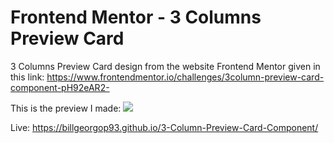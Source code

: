 # Frontend Mentor - 3 Columns Preview Card

3 Columns Preview Card design from the website Frontend Mentor given in this link:
https://www.frontendmentor.io/challenges/3column-preview-card-component-pH92eAR2-

This is the preview I made:
![](FinishedPreview.png)

Live: https://billgeorgop93.github.io/3-Column-Preview-Card-Component/

